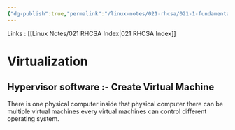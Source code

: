 ```yaml
---
{"dg-publish":true,"permalink":"/linux-notes/021-rhcsa/021-1-fundamentals-of-computer/021-1-8-virtualization/"}
---
```


Links : [[Linux Notes/021 RHCSA Index\|021 RHCSA Index]]

# Virtualization

<style> .container {font-family: sans-serif; text-align: center;} .button-wrapper button {z-index: 1;height: 40px; width: 100px; margin: 10px;padding: 5px;} .excalidraw .App-menu_top .buttonList { display: flex;} .excalidraw-wrapper { height: 800px; margin: 50px; position: relative;} :root[dir="ltr"] .excalidraw .layer-ui__wrapper .zen-mode-transition.App-menu_bottom--transition-left {transform: none;} </style><script src="https://cdn.jsdelivr.net/npm/react@17/umd/react.production.min.js"></script><script src="https://cdn.jsdelivr.net/npm/react-dom@17/umd/react-dom.production.min.js"></script><script type="text/javascript" src="https://cdn.jsdelivr.net/npm/@excalidraw/excalidraw@0/dist/excalidraw.production.min.js"></script><div id="Virtualizationexcalidraw.md1"></div><script>(function(){const InitialData={"type":"excalidraw","version":2,"source":"https://github.com/zsviczian/obsidian-excalidraw-plugin/releases/tag/1.9.19","elements":[{"id":"QmKlTUI9G6iCQ_LeWNNOa","type":"rectangle","x":-212.5416259765625,"y":-198.1614532470703,"width":456,"height":244.00001525878906,"angle":0,"strokeColor":"#1e1e1e","backgroundColor":"transparent","fillStyle":"hachure","strokeWidth":1,"strokeStyle":"solid","roughness":1,"opacity":100,"groupIds":[],"frameId":null,"roundness":{"type":3},"seed":1634334330,"version":97,"versionNonce":1083957370,"isDeleted":false,"boundElements":[{"id":"MG77zlRuOI1tdZ3j0Js_k","type":"arrow"}],"updated":1694857293769,"link":null,"locked":false},{"id":"BKqFr7j8JnU9x3ECRIqGx","type":"rectangle","x":-181.54165649414062,"y":-164.66144561767578,"width":108,"height":59,"angle":0,"strokeColor":"#1e1e1e","backgroundColor":"transparent","fillStyle":"hachure","strokeWidth":1,"strokeStyle":"solid","roughness":1,"opacity":100,"groupIds":[],"frameId":null,"roundness":{"type":3},"seed":120241786,"version":38,"versionNonce":2048327334,"isDeleted":false,"boundElements":[{"type":"text","id":"xT4wi9YH"}],"updated":1694857250038,"link":null,"locked":false},{"id":"xT4wi9YH","type":"text","x":-140.37165069580078,"y":-147.66144561767578,"width":25.659988403320312,"height":25,"angle":0,"strokeColor":"#1e1e1e","backgroundColor":"transparent","fillStyle":"hachure","strokeWidth":1,"strokeStyle":"solid","roughness":1,"opacity":100,"groupIds":[],"frameId":null,"roundness":null,"seed":201366074,"version":3,"versionNonce":1048334374,"isDeleted":false,"boundElements":null,"updated":1694857248718,"link":null,"locked":false,"text":"VM","rawText":"VM","fontSize":20,"fontFamily":1,"textAlign":"center","verticalAlign":"middle","baseline":17,"containerId":"BKqFr7j8JnU9x3ECRIqGx","originalText":"VM","lineHeight":1.25},{"type":"rectangle","version":65,"versionNonce":839718246,"isDeleted":false,"id":"IXt5uP7zUZYVER_pqYcbw","fillStyle":"hachure","strokeWidth":1,"strokeStyle":"solid","roughness":1,"opacity":100,"angle":0,"x":-44.54150390625,"y":-167.6614532470703,"strokeColor":"#1e1e1e","backgroundColor":"transparent","width":108,"height":59,"seed":936970810,"groupIds":[],"frameId":null,"roundness":{"type":3},"boundElements":[{"type":"text","id":"XnFSkzLK"}],"updated":1694857253420,"link":null,"locked":false},{"id":"XnFSkzLK","type":"text","x":-3.3714981079101562,"y":-150.6614532470703,"width":25.659988403320312,"height":25,"angle":0,"strokeColor":"#1e1e1e","backgroundColor":"transparent","fillStyle":"hachure","strokeWidth":1,"strokeStyle":"solid","roughness":1,"opacity":100,"groupIds":[],"frameId":null,"roundness":null,"seed":1276723066,"version":3,"versionNonce":509941478,"isDeleted":false,"boundElements":null,"updated":1694857251572,"link":null,"locked":false,"text":"VM","rawText":"VM","fontSize":20,"fontFamily":1,"textAlign":"center","verticalAlign":"middle","baseline":17,"containerId":"IXt5uP7zUZYVER_pqYcbw","originalText":"VM","lineHeight":1.25},{"type":"rectangle","version":101,"versionNonce":784614438,"isDeleted":false,"id":"MAXP2myjSI-8HqKAJ2pbE","fillStyle":"hachure","strokeWidth":1,"strokeStyle":"solid","roughness":1,"opacity":100,"angle":0,"x":91.4583740234375,"y":-168.328125,"strokeColor":"#1e1e1e","backgroundColor":"transparent","width":108,"height":59,"seed":382123130,"groupIds":[],"frameId":null,"roundness":{"type":3},"boundElements":[{"type":"text","id":"Mj71dcRL"}],"updated":1694857256768,"link":null,"locked":false},{"id":"Mj71dcRL","type":"text","x":132.62837982177734,"y":-151.328125,"width":25.659988403320312,"height":25,"angle":0,"strokeColor":"#1e1e1e","backgroundColor":"transparent","fillStyle":"hachure","strokeWidth":1,"strokeStyle":"solid","roughness":1,"opacity":100,"groupIds":[],"frameId":null,"roundness":null,"seed":1788628154,"version":3,"versionNonce":1609889190,"isDeleted":false,"boundElements":null,"updated":1694857255012,"link":null,"locked":false,"text":"VM","rawText":"VM","fontSize":20,"fontFamily":1,"textAlign":"center","verticalAlign":"middle","baseline":17,"containerId":"MAXP2myjSI-8HqKAJ2pbE","originalText":"VM","lineHeight":1.25},{"type":"rectangle","version":85,"versionNonce":931260838,"isDeleted":false,"id":"Mm92-YJOAG4OX8NlZ4-4Z","fillStyle":"hachure","strokeWidth":1,"strokeStyle":"solid","roughness":1,"opacity":100,"angle":0,"x":-36.5416259765625,"y":-45.661468505859375,"strokeColor":"#1e1e1e","backgroundColor":"transparent","width":108,"height":59,"seed":10393274,"groupIds":[],"frameId":null,"roundness":{"type":3},"boundElements":[{"type":"text","id":"09DoWwwc"}],"updated":1694857262568,"link":null,"locked":false},{"id":"09DoWwwc","type":"text","x":4.628379821777344,"y":-28.661468505859375,"width":25.659988403320312,"height":25,"angle":0,"strokeColor":"#1e1e1e","backgroundColor":"transparent","fillStyle":"hachure","strokeWidth":1,"strokeStyle":"solid","roughness":1,"opacity":100,"groupIds":[],"frameId":null,"roundness":null,"seed":2140512058,"version":3,"versionNonce":1544944422,"isDeleted":false,"boundElements":null,"updated":1694857260942,"link":null,"locked":false,"text":"VM","rawText":"VM","fontSize":20,"fontFamily":1,"textAlign":"center","verticalAlign":"middle","baseline":17,"containerId":"Mm92-YJOAG4OX8NlZ4-4Z","originalText":"VM","lineHeight":1.25},{"type":"rectangle","version":58,"versionNonce":1167064422,"isDeleted":false,"id":"f9sgegNJRyH-rFoAHfT90","fillStyle":"hachure","strokeWidth":1,"strokeStyle":"solid","roughness":1,"opacity":100,"angle":0,"x":93.4583740234375,"y":-46.994781494140625,"strokeColor":"#1e1e1e","backgroundColor":"transparent","width":108,"height":59,"seed":1555142906,"groupIds":[],"frameId":null,"roundness":{"type":3},"boundElements":[{"type":"text","id":"UB6GIS4m"}],"updated":1694857268987,"link":null,"locked":false},{"id":"UB6GIS4m","type":"text","x":134.62837982177734,"y":-29.994781494140625,"width":25.659988403320312,"height":25,"angle":0,"strokeColor":"#1e1e1e","backgroundColor":"transparent","fillStyle":"hachure","strokeWidth":1,"strokeStyle":"solid","roughness":1,"opacity":100,"groupIds":[],"frameId":null,"roundness":null,"seed":413849466,"version":3,"versionNonce":369229542,"isDeleted":false,"boundElements":null,"updated":1694857267588,"link":null,"locked":false,"text":"VM","rawText":"VM","fontSize":20,"fontFamily":1,"textAlign":"center","verticalAlign":"middle","baseline":17,"containerId":"f9sgegNJRyH-rFoAHfT90","originalText":"VM","lineHeight":1.25},{"type":"rectangle","version":55,"versionNonce":1374075494,"isDeleted":false,"id":"GQqDU0Y1t_P5DcuQTS4m1","fillStyle":"hachure","strokeWidth":1,"strokeStyle":"solid","roughness":1,"opacity":100,"angle":0,"x":-180.875,"y":-47.994781494140625,"strokeColor":"#1e1e1e","backgroundColor":"transparent","width":108,"height":59,"seed":670090042,"groupIds":[],"frameId":null,"roundness":{"type":3},"boundElements":[{"type":"text","id":"mBUJMU8r"},{"id":"FrUolBDJ1HIoIHHe2Q3KH","type":"arrow"}],"updated":1694857300785,"link":null,"locked":false},{"id":"mBUJMU8r","type":"text","x":-139.70499420166016,"y":-30.994781494140625,"width":25.659988403320312,"height":25,"angle":0,"strokeColor":"#1e1e1e","backgroundColor":"transparent","fillStyle":"hachure","strokeWidth":1,"strokeStyle":"solid","roughness":1,"opacity":100,"groupIds":[],"frameId":null,"roundness":null,"seed":583975418,"version":3,"versionNonce":1385622630,"isDeleted":false,"boundElements":null,"updated":1694857258070,"link":null,"locked":false,"text":"VM","rawText":"VM","fontSize":20,"fontFamily":1,"textAlign":"center","verticalAlign":"middle","baseline":17,"containerId":"GQqDU0Y1t_P5DcuQTS4m1","originalText":"VM","lineHeight":1.25},{"id":"MG77zlRuOI1tdZ3j0Js_k","type":"arrow","x":135.4583740234375,"y":71.171875,"width":2.6666259765625,"height":98.66668701171875,"angle":0,"strokeColor":"#1e1e1e","backgroundColor":"transparent","fillStyle":"hachure","strokeWidth":1,"strokeStyle":"solid","roughness":1,"opacity":100,"groupIds":[],"frameId":null,"roundness":{"type":2},"seed":1119314086,"version":71,"versionNonce":146008314,"isDeleted":false,"boundElements":null,"updated":1694857332603,"link":null,"locked":false,"points":[[0,0],[2.6666259765625,98.66668701171875]],"lastCommittedPoint":null,"startBinding":{"elementId":"QmKlTUI9G6iCQ_LeWNNOa","focus":-0.5015973241926905,"gap":25.33331298828125},"endBinding":{"elementId":"Krevupi3","focus":-0.05488105631143857,"gap":13.33331298828125},"startArrowhead":null,"endArrowhead":"arrow"},{"id":"FrUolBDJ1HIoIHHe2Q3KH","type":"arrow","x":-141.875,"y":25.83856201171875,"width":2,"height":119.33331298828125,"angle":0,"strokeColor":"#1e1e1e","backgroundColor":"transparent","fillStyle":"hachure","strokeWidth":1,"strokeStyle":"solid","roughness":1,"opacity":100,"groupIds":[],"frameId":null,"roundness":{"type":2},"seed":838713658,"version":62,"versionNonce":916408250,"isDeleted":false,"boundElements":null,"updated":1694857329737,"link":null,"locked":false,"points":[[0,0],[-2,119.33331298828125]],"lastCommittedPoint":null,"startBinding":{"elementId":"GQqDU0Y1t_P5DcuQTS4m1","focus":0.2616228348823514,"gap":14.833343505859375},"endBinding":{"elementId":"jeP0sZvD","focus":-0.1329278452656827,"gap":12},"startArrowhead":null,"endArrowhead":"arrow"},{"id":"Krevupi3","type":"text","x":56.125,"y":183.171875,"width":175.03982543945312,"height":25,"angle":0,"strokeColor":"#1e1e1e","backgroundColor":"transparent","fillStyle":"hachure","strokeWidth":1,"strokeStyle":"solid","roughness":1,"opacity":100,"groupIds":[],"frameId":null,"roundness":null,"seed":1830541542,"version":39,"versionNonce":989903290,"isDeleted":false,"boundElements":[{"id":"MG77zlRuOI1tdZ3j0Js_k","type":"arrow"}],"updated":1694857332603,"link":null,"locked":false,"text":"Physical Computer","rawText":"Physical Computer","fontSize":20,"fontFamily":1,"textAlign":"left","verticalAlign":"top","baseline":17,"containerId":null,"originalText":"Physical Computer","lineHeight":1.25},{"id":"jeP0sZvD","type":"text","x":-216.875,"y":157.171875,"width":167.49986267089844,"height":25,"angle":0,"strokeColor":"#1e1e1e","backgroundColor":"transparent","fillStyle":"hachure","strokeWidth":1,"strokeStyle":"solid","roughness":1,"opacity":100,"groupIds":[],"frameId":null,"roundness":null,"seed":953264614,"version":42,"versionNonce":965886074,"isDeleted":false,"boundElements":[{"id":"FrUolBDJ1HIoIHHe2Q3KH","type":"arrow"}],"updated":1694857329737,"link":null,"locked":false,"text":"Independent VM's","rawText":"Independent VM's","fontSize":20,"fontFamily":1,"textAlign":"left","verticalAlign":"top","baseline":17,"containerId":null,"originalText":"Independent VM's","lineHeight":1.25},{"id":"jzY62PhY","type":"text","x":117.125,"y":-16.828125,"width":10,"height":25,"angle":0,"strokeColor":"#1e1e1e","backgroundColor":"transparent","fillStyle":"hachure","strokeWidth":1,"strokeStyle":"solid","roughness":1,"opacity":100,"groupIds":[],"frameId":null,"roundness":null,"seed":796255354,"version":2,"versionNonce":1123435366,"isDeleted":true,"boundElements":null,"updated":1694857264994,"link":null,"locked":false,"text":"","rawText":"","fontSize":20,"fontFamily":1,"textAlign":"left","verticalAlign":"top","baseline":17,"containerId":null,"originalText":"","lineHeight":1.25}],"appState":{"theme":"dark","viewBackgroundColor":"#ffffff","currentItemStrokeColor":"#1e1e1e","currentItemBackgroundColor":"transparent","currentItemFillStyle":"hachure","currentItemStrokeWidth":1,"currentItemStrokeStyle":"solid","currentItemRoughness":1,"currentItemOpacity":100,"currentItemFontFamily":1,"currentItemFontSize":20,"currentItemTextAlign":"left","currentItemStartArrowhead":null,"currentItemEndArrowhead":"arrow","scrollX":247.125,"scrollY":297.171875,"zoom":{"value":1},"currentItemRoundness":"round","gridSize":null,"gridColor":{"Bold":"#C9C9C9FF","Regular":"#EDEDEDFF"},"currentStrokeOptions":null,"previousGridSize":null,"frameRendering":{"enabled":true,"clip":true,"name":true,"outline":true}},"files":{}};InitialData.scrollToContent=true;App=()=>{const e=React.useRef(null),t=React.useRef(null),[n,i]=React.useState({width:void 0,height:void 0});return React.useEffect(()=>{i({width:t.current.getBoundingClientRect().width,height:t.current.getBoundingClientRect().height});const e=()=>{i({width:t.current.getBoundingClientRect().width,height:t.current.getBoundingClientRect().height})};return window.addEventListener("resize",e),()=>window.removeEventListener("resize",e)},[t]),React.createElement(React.Fragment,null,React.createElement("div",{className:"excalidraw-wrapper",ref:t},React.createElement(ExcalidrawLib.Excalidraw,{ref:e,width:n.width,height:n.height,initialData:InitialData,viewModeEnabled:!0,zenModeEnabled:!0,gridModeEnabled:!1})))},excalidrawWrapper=document.getElementById("Virtualizationexcalidraw.md1");ReactDOM.render(React.createElement(App),excalidrawWrapper);})();</script>

## Hypervisor software :- Create Virtual Machine

  There is one physical computer inside that physical computer there can be multiple virtual machines every virtual machines can control different operating system.


<div id="Virtualization_2excalidraw.md2"></div><script>(function(){const InitialData={"type":"excalidraw","version":2,"source":"https://github.com/zsviczian/obsidian-excalidraw-plugin/releases/tag/1.9.19","elements":[{"id":"f7RZIvSGGXM_IvIhiiJxn","type":"rectangle","x":-205.875,"y":-180.66144561767578,"width":104,"height":87,"angle":0,"strokeColor":"#1e1e1e","backgroundColor":"transparent","fillStyle":"hachure","strokeWidth":1,"strokeStyle":"solid","roughness":1,"opacity":100,"groupIds":[],"frameId":null,"roundness":{"type":3},"seed":661566438,"version":57,"versionNonce":554021754,"isDeleted":false,"boundElements":[{"type":"text","id":"t6H2eL58"}],"updated":1694858018395,"link":null,"locked":false},{"id":"t6H2eL58","type":"text","x":-183.9949722290039,"y":-162.16144561767578,"width":60.23994445800781,"height":50,"angle":0,"strokeColor":"#1e1e1e","backgroundColor":"transparent","fillStyle":"hachure","strokeWidth":1,"strokeStyle":"solid","roughness":1,"opacity":100,"groupIds":[],"frameId":null,"roundness":null,"seed":202014330,"version":13,"versionNonce":570218790,"isDeleted":false,"boundElements":null,"updated":1694858018395,"link":null,"locked":false,"text":"Guest\nOS","rawText":"Guest\nOS","fontSize":20,"fontFamily":1,"textAlign":"center","verticalAlign":"middle","baseline":42,"containerId":"f7RZIvSGGXM_IvIhiiJxn","originalText":"Guest\nOS","lineHeight":1.25},{"type":"rectangle","version":105,"versionNonce":733295674,"isDeleted":false,"id":"_1iXS1YQIWWeH7YspnpCm","fillStyle":"hachure","strokeWidth":1,"strokeStyle":"solid","roughness":1,"opacity":100,"angle":0,"x":55.45831298828125,"y":-176.9947967529297,"strokeColor":"#1e1e1e","backgroundColor":"transparent","width":104,"height":87,"seed":2102741478,"groupIds":[],"frameId":null,"roundness":{"type":3},"boundElements":[{"type":"text","id":"IGBtjqrv"}],"updated":1694858018396,"link":null,"locked":false},{"id":"IGBtjqrv","type":"text","x":77.33834075927734,"y":-158.4947967529297,"width":60.23994445800781,"height":50,"angle":0,"strokeColor":"#1e1e1e","backgroundColor":"transparent","fillStyle":"hachure","strokeWidth":1,"strokeStyle":"solid","roughness":1,"opacity":100,"groupIds":[],"frameId":null,"roundness":null,"seed":2005050234,"version":13,"versionNonce":2089993318,"isDeleted":false,"boundElements":null,"updated":1694858018396,"link":null,"locked":false,"text":"Guest\nOS","rawText":"Guest\nOS","fontSize":20,"fontFamily":1,"textAlign":"center","verticalAlign":"middle","baseline":42,"containerId":"_1iXS1YQIWWeH7YspnpCm","originalText":"Guest\nOS","lineHeight":1.25},{"type":"rectangle","version":84,"versionNonce":1580637434,"isDeleted":false,"id":"B18IS3xa03yQGmbKpcuoQ","fillStyle":"hachure","strokeWidth":1,"strokeStyle":"solid","roughness":1,"opacity":100,"angle":0,"x":-75.2083740234375,"y":-178.9947967529297,"strokeColor":"#1e1e1e","backgroundColor":"transparent","width":104,"height":87,"seed":944892346,"groupIds":[],"frameId":null,"roundness":{"type":3},"boundElements":[{"type":"text","id":"hA0yaQvN"}],"updated":1694858018396,"link":null,"locked":false},{"id":"hA0yaQvN","type":"text","x":-53.328346252441406,"y":-160.4947967529297,"width":60.23994445800781,"height":50,"angle":0,"strokeColor":"#1e1e1e","backgroundColor":"transparent","fillStyle":"hachure","strokeWidth":1,"strokeStyle":"solid","roughness":1,"opacity":100,"groupIds":[],"frameId":null,"roundness":null,"seed":1565901050,"version":13,"versionNonce":1003046822,"isDeleted":false,"boundElements":null,"updated":1694858018396,"link":null,"locked":false,"text":"Guest\nOS","rawText":"Guest\nOS","fontSize":20,"fontFamily":1,"textAlign":"center","verticalAlign":"middle","baseline":42,"containerId":"B18IS3xa03yQGmbKpcuoQ","originalText":"Guest\nOS","lineHeight":1.25},{"type":"rectangle","version":167,"versionNonce":906816954,"isDeleted":false,"id":"joN8OuGgFsKJwWJIhJa7n","fillStyle":"hachure","strokeWidth":1,"strokeStyle":"solid","roughness":1,"opacity":100,"angle":0,"x":174.791748046875,"y":-178.6614532470703,"strokeColor":"#1e1e1e","backgroundColor":"transparent","width":104,"height":87,"seed":1763822586,"groupIds":[],"frameId":null,"roundness":{"type":3},"boundElements":[{"type":"text","id":"0vWSUTFA"}],"updated":1694858018396,"link":null,"locked":false},{"id":"0vWSUTFA","type":"text","x":196.6717758178711,"y":-160.1614532470703,"width":60.23994445800781,"height":50,"angle":0,"strokeColor":"#1e1e1e","backgroundColor":"transparent","fillStyle":"hachure","strokeWidth":1,"strokeStyle":"solid","roughness":1,"opacity":100,"groupIds":[],"frameId":null,"roundness":null,"seed":1899570682,"version":13,"versionNonce":801989350,"isDeleted":false,"boundElements":null,"updated":1694858018396,"link":null,"locked":false,"text":"Guest\nOS","rawText":"Guest\nOS","fontSize":20,"fontFamily":1,"textAlign":"center","verticalAlign":"middle","baseline":42,"containerId":"joN8OuGgFsKJwWJIhJa7n","originalText":"Guest\nOS","lineHeight":1.25},{"id":"JNhf9-nnXfY7m6fk7pM-v","type":"rectangle","x":-170.1174982244318,"y":-38.70689253373587,"width":426.666748046875,"height":118,"angle":0,"strokeColor":"#1e1e1e","backgroundColor":"transparent","fillStyle":"hachure","strokeWidth":1,"strokeStyle":"solid","roughness":1,"opacity":100,"groupIds":[],"frameId":null,"roundness":{"type":3},"seed":929936614,"version":97,"versionNonce":140191354,"isDeleted":false,"boundElements":null,"updated":1694858018396,"link":null,"locked":false},{"type":"rectangle","version":186,"versionNonce":455874086,"isDeleted":false,"id":"71UQRTtL0qNM0B1EiBQy9","fillStyle":"hachure","strokeWidth":1,"strokeStyle":"solid","roughness":1,"opacity":100,"angle":0,"x":-163.0265558416193,"y":108.95976396040487,"strokeColor":"#1e1e1e","backgroundColor":"transparent","width":426.666748046875,"height":118,"seed":1942335270,"groupIds":[],"frameId":null,"roundness":{"type":3},"boundElements":[],"updated":1694858018396,"link":null,"locked":false},{"type":"rectangle","version":161,"versionNonce":233064250,"isDeleted":false,"id":"xmWqXEwSSvgYVJG2n2X3z","fillStyle":"hachure","strokeWidth":1,"strokeStyle":"solid","roughness":1,"opacity":100,"angle":0,"x":-162.82932350852275,"y":262.86874389648426,"strokeColor":"#1e1e1e","backgroundColor":"transparent","width":427,"height":118,"seed":1241381094,"groupIds":[],"frameId":null,"roundness":{"type":3},"boundElements":[{"type":"text","id":"PWLVVdDL"}],"updated":1694858018396,"link":null,"locked":false},{"id":"PWLVVdDL","type":"text","x":5.97071006081319,"y":309.36874389648426,"width":89.39993286132812,"height":25,"angle":0,"strokeColor":"#1e1e1e","backgroundColor":"transparent","fillStyle":"hachure","strokeWidth":1,"strokeStyle":"solid","roughness":1,"opacity":100,"groupIds":[],"frameId":null,"roundness":null,"seed":58004666,"version":12,"versionNonce":1725063526,"isDeleted":false,"boundElements":null,"updated":1694858018397,"link":null,"locked":false,"text":"Hardware","rawText":"Hardware","fontSize":20,"fontFamily":1,"textAlign":"center","verticalAlign":"middle","baseline":17,"containerId":"xmWqXEwSSvgYVJG2n2X3z","originalText":"Hardware","lineHeight":1.25},{"id":"wD43S2Iw","type":"text","x":-174.31818181818193,"y":-217.8693181818183,"width":25.659988403320312,"height":25,"angle":0,"strokeColor":"#1e1e1e","backgroundColor":"transparent","fillStyle":"hachure","strokeWidth":1,"strokeStyle":"solid","roughness":1,"opacity":100,"groupIds":[],"frameId":null,"roundness":null,"seed":1682718586,"version":6,"versionNonce":1863012346,"isDeleted":false,"boundElements":null,"updated":1694858018397,"link":null,"locked":false,"text":"VM","rawText":"VM","fontSize":20,"fontFamily":1,"textAlign":"left","verticalAlign":"top","baseline":17,"containerId":null,"originalText":"VM","lineHeight":1.25},{"id":"8Hd9UdeR","type":"text","x":-37.954545454545496,"y":-210.596590909091,"width":25.659988403320312,"height":25,"angle":0,"strokeColor":"#1e1e1e","backgroundColor":"transparent","fillStyle":"hachure","strokeWidth":1,"strokeStyle":"solid","roughness":1,"opacity":100,"groupIds":[],"frameId":null,"roundness":null,"seed":932401978,"version":6,"versionNonce":1443710118,"isDeleted":false,"boundElements":null,"updated":1694858018397,"link":null,"locked":false,"text":"VM","rawText":"VM","fontSize":20,"fontFamily":1,"textAlign":"left","verticalAlign":"top","baseline":17,"containerId":null,"originalText":"VM","lineHeight":1.25},{"id":"Jjvo1PT5","type":"text","x":80.2272727272728,"y":-205.14204545454555,"width":25.659988403320312,"height":25,"angle":0,"strokeColor":"#1e1e1e","backgroundColor":"transparent","fillStyle":"hachure","strokeWidth":1,"strokeStyle":"solid","roughness":1,"opacity":100,"groupIds":[],"frameId":null,"roundness":null,"seed":288755450,"version":6,"versionNonce":1339244730,"isDeleted":false,"boundElements":null,"updated":1694858018397,"link":null,"locked":false,"text":"VM","rawText":"VM","fontSize":20,"fontFamily":1,"textAlign":"left","verticalAlign":"top","baseline":17,"containerId":null,"originalText":"VM","lineHeight":1.25},{"id":"UYfMCKy2","type":"text","x":212.95454545454555,"y":-216.0511363636365,"width":25.659988403320312,"height":25,"angle":0,"strokeColor":"#1e1e1e","backgroundColor":"transparent","fillStyle":"hachure","strokeWidth":1,"strokeStyle":"solid","roughness":1,"opacity":100,"groupIds":[],"frameId":null,"roundness":null,"seed":988508858,"version":6,"versionNonce":982106086,"isDeleted":false,"boundElements":null,"updated":1694858018397,"link":null,"locked":false,"text":"VM","rawText":"VM","fontSize":20,"fontFamily":1,"textAlign":"left","verticalAlign":"top","baseline":17,"containerId":null,"originalText":"VM","lineHeight":1.25},{"id":"Rg9kwgfI","type":"text","x":0.2272727272726911,"y":16.676136363636374,"width":95.05989074707031,"height":25,"angle":0,"strokeColor":"#1e1e1e","backgroundColor":"transparent","fillStyle":"hachure","strokeWidth":1,"strokeStyle":"solid","roughness":1,"opacity":100,"groupIds":[],"frameId":null,"roundness":null,"seed":455166074,"version":14,"versionNonce":1541347706,"isDeleted":false,"boundElements":null,"updated":1694858018397,"link":null,"locked":false,"text":"HyperVisor","rawText":"HyperVisor","fontSize":20,"fontFamily":1,"textAlign":"left","verticalAlign":"top","baseline":17,"containerId":null,"originalText":"HyperVisor","lineHeight":1.25},{"id":"cTYQsWkP","type":"text","x":0.2272727272726911,"y":156.6761363636365,"width":80.93992614746094,"height":25,"angle":0,"strokeColor":"#1e1e1e","backgroundColor":"transparent","fillStyle":"hachure","strokeWidth":1,"strokeStyle":"solid","roughness":1,"opacity":100,"groupIds":[],"frameId":null,"roundness":null,"seed":903307834,"version":15,"versionNonce":676647718,"isDeleted":false,"boundElements":null,"updated":1694858018397,"link":null,"locked":false,"text":"Host OS","rawText":"Host OS","fontSize":20,"fontFamily":1,"textAlign":"left","verticalAlign":"top","baseline":17,"containerId":null,"originalText":"Host OS","lineHeight":1.25},{"id":"hyNkiIPx","type":"text","x":294.77272727272754,"y":154.85795454545473,"width":200.4198455810547,"height":25,"angle":0,"strokeColor":"#1e1e1e","backgroundColor":"transparent","fillStyle":"hachure","strokeWidth":1,"strokeStyle":"solid","roughness":1,"opacity":100,"groupIds":[],"frameId":null,"roundness":null,"seed":225134202,"version":106,"versionNonce":1383193146,"isDeleted":false,"boundElements":null,"updated":1694858018397,"link":null,"locked":false,"text":"Windows/Linux/macos","rawText":"Windows/Linux/macos","fontSize":20,"fontFamily":1,"textAlign":"left","verticalAlign":"top","baseline":17,"containerId":null,"originalText":"Windows/Linux/macos","lineHeight":1.25},{"id":"HRNI3mf7","type":"text","x":314.1667036576706,"y":313.6458518288356,"width":156.7998504638672,"height":25,"angle":0,"strokeColor":"#1e1e1e","backgroundColor":"transparent","fillStyle":"hachure","strokeWidth":1,"strokeStyle":"solid","roughness":1,"opacity":100,"groupIds":[],"frameId":null,"roundness":null,"seed":1455714042,"version":79,"versionNonce":702250598,"isDeleted":false,"boundElements":null,"updated":1694858018397,"link":null,"locked":false,"text":"Laptop/Desktop","rawText":"Laptop/Desktop","fontSize":20,"fontFamily":1,"textAlign":"left","verticalAlign":"top","baseline":17,"containerId":null,"originalText":"Laptop/Desktop","lineHeight":1.25},{"id":"jcimOGso","type":"text","x":-323.0454545454548,"y":525.7670454545458,"width":79.37991333007812,"height":25,"angle":0,"strokeColor":"#1e1e1e","backgroundColor":"transparent","fillStyle":"hachure","strokeWidth":1,"strokeStyle":"solid","roughness":1,"opacity":100,"groupIds":[],"frameId":null,"roundness":null,"seed":1922196710,"version":14,"versionNonce":309232378,"isDeleted":false,"boundElements":null,"updated":1694858018398,"link":null,"locked":false,"text":"Desktop","rawText":"Desktop","fontSize":20,"fontFamily":1,"textAlign":"left","verticalAlign":"top","baseline":17,"containerId":null,"originalText":"Desktop","lineHeight":1.25},{"id":"osdlFkH9","type":"text","x":-364.5605857155542,"y":595.7064292214138,"width":196.65985107421875,"height":50,"angle":0,"strokeColor":"#1e1e1e","backgroundColor":"transparent","fillStyle":"hachure","strokeWidth":1,"strokeStyle":"solid","roughness":1,"opacity":100,"groupIds":[],"frameId":null,"roundness":null,"seed":297311590,"version":86,"versionNonce":830582330,"isDeleted":false,"boundElements":null,"updated":1694858091726,"link":null,"locked":false,"text":"VMware Workstation\nVMware fusion","rawText":"VMware Workstation\nVMware fusion","fontSize":20,"fontFamily":1,"textAlign":"left","verticalAlign":"top","baseline":42,"containerId":null,"originalText":"VMware Workstation\nVMware fusion","lineHeight":1.25},{"id":"a5uUQH4V","type":"text","x":-354.19694935191785,"y":675.8882474032321,"width":90.13993835449219,"height":25,"angle":0,"strokeColor":"#1e1e1e","backgroundColor":"transparent","fillStyle":"hachure","strokeWidth":1,"strokeStyle":"solid","roughness":1,"opacity":100,"groupIds":[],"frameId":null,"roundness":null,"seed":1811969830,"version":52,"versionNonce":25889786,"isDeleted":false,"boundElements":[{"id":"O6kZQH4m-3zLhWT0CeYEo","type":"arrow"}],"updated":1694858083041,"link":null,"locked":false,"text":"Hyper V  ","rawText":"Hyper V  ","fontSize":20,"fontFamily":1,"textAlign":"left","verticalAlign":"top","baseline":17,"containerId":null,"originalText":"Hyper V  ","lineHeight":1.25},{"id":"GR8z4jRU","type":"text","x":-359.4696766246451,"y":734.7973688299012,"width":184.13986206054688,"height":50,"angle":0,"strokeColor":"#1e1e1e","backgroundColor":"transparent","fillStyle":"hachure","strokeWidth":1,"strokeStyle":"solid","roughness":1,"opacity":100,"groupIds":[],"frameId":null,"roundness":null,"seed":1163451558,"version":112,"versionNonce":880556730,"isDeleted":false,"boundElements":null,"updated":1694858096372,"link":null,"locked":false,"text":"Oracle Virtual Box\nQuemu","rawText":"Oracle Virtual Box\nQuemu","fontSize":20,"fontFamily":1,"textAlign":"left","verticalAlign":"top","baseline":42,"containerId":null,"originalText":"Oracle Virtual Box\nQuemu","lineHeight":1.25},{"id":"rmsymwQD","type":"text","x":232.07894373421726,"y":515.2620627663357,"width":61.69993591308594,"height":25,"angle":0,"strokeColor":"#1e1e1e","backgroundColor":"transparent","fillStyle":"hachure","strokeWidth":1,"strokeStyle":"solid","roughness":1,"opacity":100,"groupIds":[],"frameId":null,"roundness":null,"seed":883155302,"version":57,"versionNonce":1107663910,"isDeleted":false,"boundElements":null,"updated":1694858136827,"link":null,"locked":false,"text":"Server","rawText":"Server","fontSize":20,"fontFamily":1,"textAlign":"left","verticalAlign":"top","baseline":17,"containerId":null,"originalText":"Server","lineHeight":1.25},{"id":"iIOzs3WL","type":"text","x":196.45613853377534,"y":582.8713773476962,"width":165.89990234375,"height":50,"angle":0,"strokeColor":"#1e1e1e","backgroundColor":"transparent","fillStyle":"hachure","strokeWidth":1,"strokeStyle":"solid","roughness":1,"opacity":100,"groupIds":[],"frameId":null,"roundness":null,"seed":2059615910,"version":59,"versionNonce":1724032570,"isDeleted":false,"boundElements":null,"updated":1694858140643,"link":null,"locked":false,"text":"VMware ESXI OS\nHyper V","rawText":"VMware ESXI OS\nHyper V","fontSize":20,"fontFamily":1,"textAlign":"left","verticalAlign":"top","baseline":42,"containerId":null,"originalText":"VMware ESXI OS\nHyper V","lineHeight":1.25},{"id":"rFO65f8d","type":"text","x":202.5842840021309,"y":661.7266321663909,"width":37.91998291015625,"height":25,"angle":0,"strokeColor":"#1e1e1e","backgroundColor":"transparent","fillStyle":"hachure","strokeWidth":1,"strokeStyle":"solid","roughness":1,"opacity":100,"groupIds":[],"frameId":null,"roundness":null,"seed":1395295078,"version":83,"versionNonce":1286052666,"isDeleted":false,"boundElements":[{"id":"dUqL3kNkeM-NFW9Iz4CZU","type":"arrow"}],"updated":1694858202937,"link":null,"locked":false,"text":"KVM","rawText":"KVM","fontSize":20,"fontFamily":1,"textAlign":"left","verticalAlign":"top","baseline":17,"containerId":null,"originalText":"KVM","lineHeight":1.25},{"id":"_njDoftAOMlEuVDlsnAgD","type":"line","x":-327.5908757990059,"y":559.1003737016163,"width":87.27272727272731,"height":2.4242054332387397,"angle":0,"strokeColor":"#1e1e1e","backgroundColor":"transparent","fillStyle":"hachure","strokeWidth":1,"strokeStyle":"solid","roughness":1,"opacity":100,"groupIds":[],"frameId":null,"roundness":{"type":2},"seed":510300922,"version":41,"versionNonce":1424890726,"isDeleted":false,"boundElements":null,"updated":1694858018398,"link":null,"locked":false,"points":[[0,0],[87.27272727272731,-2.4242054332387397]],"lastCommittedPoint":null,"startBinding":null,"endBinding":null,"startArrowhead":null,"endArrowhead":null},{"id":"bQtxk1itoxFLk95wvz2NE","type":"line","x":235.64840297506333,"y":554.4538463245743,"width":56.96977095170462,"height":2.424205433238626,"angle":0,"strokeColor":"#1e1e1e","backgroundColor":"transparent","fillStyle":"hachure","strokeWidth":1,"strokeStyle":"solid","roughness":1,"opacity":100,"groupIds":[],"frameId":null,"roundness":{"type":2},"seed":2045351910,"version":57,"versionNonce":1266316474,"isDeleted":false,"boundElements":null,"updated":1694858131300,"link":null,"locked":false,"points":[[0,0],[56.96977095170462,-2.424205433238626]],"lastCommittedPoint":null,"startBinding":null,"endBinding":null,"startArrowhead":null,"endArrowhead":null},{"id":"9HNrPI8E","type":"text","x":-123.20831298828125,"y":613.2930616898974,"width":42.31996154785156,"height":25,"angle":0,"strokeColor":"#1e1e1e","backgroundColor":"transparent","fillStyle":"hachure","strokeWidth":1,"strokeStyle":"solid","roughness":1,"opacity":100,"groupIds":[],"frameId":null,"roundness":null,"seed":2144491578,"version":37,"versionNonce":621251194,"isDeleted":false,"boundElements":null,"updated":1694858028998,"link":null,"locked":false,"text":"Paid","rawText":"Paid","fontSize":20,"fontFamily":1,"textAlign":"left","verticalAlign":"top","baseline":17,"containerId":null,"originalText":"Paid","lineHeight":1.25},{"id":"8S5_rnZsIMgaoY8NXVGnJ","type":"freedraw","x":-155.87493896484375,"y":591.9597334428271,"width":18.666748046875,"height":62,"angle":0,"strokeColor":"#1e1e1e","backgroundColor":"transparent","fillStyle":"hachure","strokeWidth":0.5,"strokeStyle":"solid","roughness":1,"opacity":100,"groupIds":[],"frameId":null,"roundness":null,"seed":1363055802,"version":58,"versionNonce":209648102,"isDeleted":false,"boundElements":null,"updated":1694858018399,"link":null,"locked":false,"points":[[0,0],[1.3333740234375,0.66668701171875],[1.3333740234375,2.66668701171875],[1.3333740234375,6],[2,8],[2,10.66668701171875],[2,12.66668701171875],[2,15.333343505859375],[2,17.333343505859375],[2,19.333343505859375],[1.3333740234375,21.333343505859375],[0.6666259765625,23.333343505859375],[0,24.66668701171875],[0,25.333343505859375],[-0.6666259765625,26.66668701171875],[-0.6666259765625,28],[-0.6666259765625,28.66668701171875],[-0.6666259765625,29.333343505859375],[-0.6666259765625,30.66668701171875],[0,32],[1.3333740234375,32],[4,32],[6.6666259765625,32],[7.3333740234375,32],[8,32],[9.3333740234375,32],[10,32],[10.6666259765625,31.333343505859375],[10.6666259765625,30.66668701171875],[10.6666259765625,31.333343505859375],[10.6666259765625,32],[10.6666259765625,33.333343505859375],[10.6666259765625,34.66668701171875],[11.3333740234375,36.66668701171875],[11.3333740234375,38],[11.3333740234375,40],[13.3333740234375,41.333343505859375],[13.3333740234375,43.333343505859375],[13.3333740234375,44.66668701171875],[13.3333740234375,46],[13.3333740234375,49.333343505859375],[13.3333740234375,50.66668701171875],[12,52.66668701171875],[10.6666259765625,54],[10,55.333343505859375],[8.6666259765625,56.66668701171875],[6.6666259765625,58.66668701171875],[4,59.333343505859375],[1.3333740234375,60.66668701171875],[0,60.66668701171875],[-2.6666259765625,61.333343505859375],[-3.3333740234375,62],[-4.6666259765625,62],[-5.3333740234375,62],[-5.3333740234375,62]],"pressures":[],"simulatePressure":true,"lastCommittedPoint":[-5.3333740234375,62]},{"type":"freedraw","version":146,"versionNonce":1023975078,"isDeleted":false,"id":"Beq047MBOBVWzxSKja7YS","fillStyle":"hachure","strokeWidth":0.5,"strokeStyle":"solid","roughness":1,"opacity":100,"angle":0,"x":-162.54168701171875,"y":738.2930769486865,"strokeColor":"#1e1e1e","backgroundColor":"transparent","width":11.33349609375,"height":46,"seed":930233254,"groupIds":[],"frameId":null,"roundness":null,"boundElements":[],"updated":1694858099204,"link":null,"locked":false,"points":[[-2.095221694528992,0],[-1.2856650835869758,0.4946387506300403],[-1.2856650835869758,1.9785097183719758],[-1.2856650835869758,4.451612903225806],[-0.8809238355457463,5.935483870967742],[-0.8809238355457463,7.913993589339718],[-0.8809238355457463,9.397864557081654],[-0.8809238355457463,11.376351633379537],[-0.8809238355457463,12.860222601121471],[-0.8809238355457463,14.344093568863407],[-1.2856650835869758,15.827964536605343],[-1.6904804464877625,17.31183550434728],[-2.095221694528992,18.301090363533266],[-2.095221694528992,18.795706472089215],[-2.499962942570222,19.784961331275202],[-2.499962942570222,20.774193548387096],[-2.499962942570222,21.268832299017138],[-2.499962942570222,21.763448407573083],[-2.499962942570222,22.752703266759074],[-2.095221694528992,23.741935483870968],[-1.2856650835869758,23.741935483870968],[0.33337402343749956,23.741935483870968],[1.9524131304619754,23.741935483870968],[2.3572284933627614,23.741935483870968],[2.761969741403991,23.741935483870968],[3.571526352346007,23.741935483870968],[3.976267600387237,23.741935483870968],[4.381008848428467,23.24731937531502],[4.381008848428467,22.752703266759074],[4.381008848428467,23.24731937531502],[4.381008848428467,23.741935483870968],[4.381008848428467,24.731190343056955],[4.381008848428467,25.720445202242942],[4.7858242113292535,27.204316169984878],[4.7858242113292535,28.193548387096776],[4.7858242113292535,29.67741935483871],[6.000122070312499,30.6666742140247],[6.000122070312499,32.15054518176663],[6.000122070312499,33.13980004095262],[6.000122070312499,34.12903225806452],[6.000122070312499,36.60215808499244],[6.000122070312499,37.59141294417843],[5.190565459370483,39.075283911920366],[4.381008848428467,40.064516129032256],[3.976267600387237,41.05377098821825],[3.166710989445221,42.04302584740424],[1.9524131304619754,43.526896815146166],[0.33337402343749956,44.02151292370212],[-1.2856650835869758,45.0107677828881],[-2.095221694528992,45.0107677828881],[-3.7142608015534675,45.505383891444055],[-4.119076164454254,46],[-4.928558660536714,46],[-5.3333740234375,46],[-5.3333740234375,46\|-2.095221694528992,0],[-1.2856650835869758,0.4946387506300403],[-1.2856650835869758,1.9785097183719758],[-1.2856650835869758,4.451612903225806],[-0.8809238355457463,5.935483870967742],[-0.8809238355457463,7.913993589339718],[-0.8809238355457463,9.397864557081654],[-0.8809238355457463,11.376351633379537],[-0.8809238355457463,12.860222601121471],[-0.8809238355457463,14.344093568863407],[-1.2856650835869758,15.827964536605343],[-1.6904804464877625,17.31183550434728],[-2.095221694528992,18.301090363533266],[-2.095221694528992,18.795706472089215],[-2.499962942570222,19.784961331275202],[-2.499962942570222,20.774193548387096],[-2.499962942570222,21.268832299017138],[-2.499962942570222,21.763448407573083],[-2.499962942570222,22.752703266759074],[-2.095221694528992,23.741935483870968],[-1.2856650835869758,23.741935483870968],[0.33337402343749956,23.741935483870968],[1.9524131304619754,23.741935483870968],[2.3572284933627614,23.741935483870968],[2.761969741403991,23.741935483870968],[3.571526352346007,23.741935483870968],[3.976267600387237,23.741935483870968],[4.381008848428467,23.24731937531502],[4.381008848428467,22.752703266759074],[4.381008848428467,23.24731937531502],[4.381008848428467,23.741935483870968],[4.381008848428467,24.731190343056955],[4.381008848428467,25.720445202242942],[4.7858242113292535,27.204316169984878],[4.7858242113292535,28.193548387096776],[4.7858242113292535,29.67741935483871],[6.000122070312499,30.6666742140247],[6.000122070312499,32.15054518176663],[6.000122070312499,33.13980004095262],[6.000122070312499,34.12903225806452],[6.000122070312499,36.60215808499244],[6.000122070312499,37.59141294417843],[5.190565459370483,39.075283911920366],[4.381008848428467,40.064516129032256],[3.976267600387237,41.05377098821825],[3.166710989445221,42.04302584740424],[1.9524131304619754,43.526896815146166],[0.33337402343749956,44.02151292370212],[-1.2856650835869758,45.0107677828881],[-2.095221694528992,45.0107677828881],[-3.7142608015534675,45.505383891444055],[-4.119076164454254,46],[-4.928558660536714,46],[-5.3333740234375,46],[-5.3333740234375,46]],"lastCommittedPoint":null,"simulatePressure":true,"pressures":[]},{"type":"freedraw","version":152,"versionNonce":1437392230,"isDeleted":false,"id":"pYs8aY8NM4Seq9AlgA302","fillStyle":"hachure","strokeWidth":0.5,"strokeStyle":"solid","roughness":1,"opacity":100,"angle":0,"x":375.6403851749924,"y":582.656704064572,"strokeColor":"#1e1e1e","backgroundColor":"transparent","width":15.703965928819455,"height":44.55894516453601,"seed":3134822,"groupIds":[],"frameId":null,"roundness":null,"boundElements":[],"updated":1694858173341,"link":null,"locked":false,"points":[[-0.8465119444405821,0],[0.2752292491435277,0.4791430644690993],[0.2752292491435277,1.9165283923573575],[0.2752292491435277,4.312155983664775],[0.8360484982658222,5.749541311553034],[0.8360484982658222,7.6660697039103916],[0.8360484982658222,9.10345503179865],[0.8360484982658222,11.019961491396487],[0.8360484982658222,12.457346819284746],[0.8360484982658222,13.894732147173004],[0.2752292491435277,15.332117475061263],[-0.2856926953182875,16.76950280294952],[-0.8465119444405821,17.7277669991282],[-0.8465119444405821,18.20688813083778],[-1.4073311935628767,19.165152327016457],[-1.4073311935628767,20.12339459043562],[-1.4073311935628767,20.60253765490472],[-1.4073311935628767,21.081658786614298],[-1.4073311935628767,22.039922982792973],[-0.8465119444405821,22.998165246212135],[0.2752292491435277,22.998165246212135],[2.5186089409722263,22.998165246212135],[4.761988632800925,22.998165246212135],[5.32291057726274,22.998165246212135],[5.883729826385035,22.998165246212135],[7.005471019969145,22.998165246212135],[7.566290269091438,22.998165246212135],[8.127109518213732,22.519044114502556],[8.127109518213732,22.039922982792973],[8.127109518213732,22.519044114502556],[8.127109518213732,22.998165246212135],[8.127109518213732,23.956429442390814],[8.127109518213732,24.914693638569492],[8.688031462675546,26.35207896645775],[8.688031462675546,27.310321229876912],[8.688031462675546,28.747706557765166],[10.370591905381954,29.70597075394385],[10.370591905381954,31.143356081832103],[10.370591905381954,32.101620278010785],[10.370591905381954,33.05986254142994],[10.370591905381954,35.45551206549688],[10.370591905381954,36.41377626167556],[9.248850711797843,37.85116158956382],[8.127109518213732,38.80940385298298],[7.566290269091438,39.76766804916166],[6.44454907550733,40.72593224534033],[4.761988632800925,42.163317573228596],[2.5186089409722263,42.64243870493817],[0.2752292491435277,43.600702901116854],[-0.8465119444405821,43.600702901116854],[-3.089891636269281,44.07982403282643],[-3.650813580731096,44.55894516453601],[-4.772452078975685,44.55894516453601],[-5.3333740234375,44.55894516453601],[-5.3333740234375,44.55894516453601\|-0.8465119444405821,0],[0.2752292491435277,0.4791430644690993],[0.2752292491435277,1.9165283923573575],[0.2752292491435277,4.312155983664775],[0.8360484982658222,5.749541311553034],[0.8360484982658222,7.6660697039103916],[0.8360484982658222,9.10345503179865],[0.8360484982658222,11.019961491396487],[0.8360484982658222,12.457346819284746],[0.8360484982658222,13.894732147173004],[0.2752292491435277,15.332117475061263],[-0.2856926953182875,16.76950280294952],[-0.8465119444405821,17.7277669991282],[-0.8465119444405821,18.20688813083778],[-1.4073311935628767,19.165152327016457],[-1.4073311935628767,20.12339459043562],[-1.4073311935628767,20.60253765490472],[-1.4073311935628767,21.081658786614298],[-1.4073311935628767,22.039922982792973],[-0.8465119444405821,22.998165246212135],[0.2752292491435277,22.998165246212135],[2.5186089409722263,22.998165246212135],[4.761988632800925,22.998165246212135],[5.32291057726274,22.998165246212135],[5.883729826385035,22.998165246212135],[7.005471019969145,22.998165246212135],[7.566290269091438,22.998165246212135],[8.127109518213732,22.519044114502556],[8.127109518213732,22.039922982792973],[8.127109518213732,22.519044114502556],[8.127109518213732,22.998165246212135],[8.127109518213732,23.956429442390814],[8.127109518213732,24.914693638569492],[8.688031462675546,26.35207896645775],[8.688031462675546,27.310321229876912],[8.688031462675546,28.747706557765166],[10.370591905381954,29.70597075394385],[10.370591905381954,31.143356081832103],[10.370591905381954,32.101620278010785],[10.370591905381954,33.05986254142994],[10.370591905381954,35.45551206549688],[10.370591905381954,36.41377626167556],[9.248850711797843,37.85116158956382],[8.127109518213732,38.80940385298298],[7.566290269091438,39.76766804916166],[6.44454907550733,40.72593224534033],[4.761988632800925,42.163317573228596],[2.5186089409722263,42.64243870493817],[0.2752292491435277,43.600702901116854],[-0.8465119444405821,43.600702901116854],[-3.089891636269281,44.07982403282643],[-3.650813580731096,44.55894516453601],[-4.772452078975685,44.55894516453601],[-5.3333740234375,44.55894516453601],[-5.3333740234375,44.55894516453601]],"lastCommittedPoint":null,"simulatePressure":true,"pressures":[]},{"id":"HiOnVIZT","type":"text","x":-143.541748046875,"y":746.9597639604052,"width":41.9599609375,"height":25,"angle":0,"strokeColor":"#1e1e1e","backgroundColor":"transparent","fillStyle":"hachure","strokeWidth":0.5,"strokeStyle":"solid","roughness":1,"opacity":100,"groupIds":[],"frameId":null,"roundness":null,"seed":306104634,"version":36,"versionNonce":446327674,"isDeleted":false,"boundElements":null,"updated":1694858101356,"link":null,"locked":false,"text":"Free","rawText":"Free","fontSize":20,"fontFamily":1,"textAlign":"left","verticalAlign":"top","baseline":17,"containerId":null,"originalText":"Free","lineHeight":1.25},{"id":"EYp98Kc7","type":"text","x":-118.5416259765625,"y":675.2930769486865,"width":105.159912109375,"height":25,"angle":0,"strokeColor":"#1e1e1e","backgroundColor":"transparent","fillStyle":"hachure","strokeWidth":0.5,"strokeStyle":"solid","roughness":1,"opacity":100,"groupIds":[],"frameId":null,"roundness":null,"seed":1262969382,"version":44,"versionNonce":1721750906,"isDeleted":false,"boundElements":[{"id":"O6kZQH4m-3zLhWT0CeYEo","type":"arrow"}],"updated":1694858083042,"link":null,"locked":false,"text":"OS License","rawText":"OS License","fontSize":20,"fontFamily":1,"textAlign":"left","verticalAlign":"top","baseline":17,"containerId":null,"originalText":"OS License","lineHeight":1.25},{"id":"O6kZQH4m-3zLhWT0CeYEo","type":"arrow","x":-249.87493896484375,"y":690.6264204545458,"width":120.66668701171875,"height":0.666656494140625,"angle":0,"strokeColor":"#1e1e1e","backgroundColor":"transparent","fillStyle":"hachure","strokeWidth":0.5,"strokeStyle":"solid","roughness":1,"opacity":100,"groupIds":[],"frameId":null,"roundness":{"type":2},"seed":1615916134,"version":54,"versionNonce":1929084090,"isDeleted":false,"boundElements":null,"updated":1694858083042,"link":null,"locked":false,"points":[[0,0],[120.66668701171875,0.666656494140625]],"lastCommittedPoint":null,"startBinding":{"elementId":"a5uUQH4V","focus":0.14987987537341008,"gap":14.182072032581914},"endBinding":{"elementId":"EYp98Kc7","focus":-0.3009597351526514,"gap":10.6666259765625},"startArrowhead":null,"endArrowhead":"arrow"},{"id":"xhHzWpz8","type":"text","x":422.3832452947445,"y":602.1629444469108,"width":42.31996154785156,"height":25,"angle":0,"strokeColor":"#1e1e1e","backgroundColor":"transparent","fillStyle":"hachure","strokeWidth":0.5,"strokeStyle":"solid","roughness":1,"opacity":100,"groupIds":[],"frameId":null,"roundness":null,"seed":1156632358,"version":5,"versionNonce":1699590458,"isDeleted":false,"boundElements":null,"updated":1694858182126,"link":null,"locked":false,"text":"Paid","rawText":"Paid","fontSize":20,"fontFamily":1,"textAlign":"left","verticalAlign":"top","baseline":17,"containerId":null,"originalText":"Paid","lineHeight":1.25},{"id":"sBPRvRBV","type":"text","x":426.625632546165,"y":656.7083989923653,"width":41.9599609375,"height":25,"angle":0,"strokeColor":"#1e1e1e","backgroundColor":"transparent","fillStyle":"hachure","strokeWidth":0.5,"strokeStyle":"solid","roughness":1,"opacity":100,"groupIds":[],"frameId":null,"roundness":null,"seed":732853734,"version":63,"versionNonce":1534262394,"isDeleted":false,"boundElements":[{"id":"dUqL3kNkeM-NFW9Iz4CZU","type":"arrow"}],"updated":1694858199646,"link":null,"locked":false,"text":"Free","rawText":"Free","fontSize":20,"fontFamily":1,"textAlign":"left","verticalAlign":"top","baseline":17,"containerId":null,"originalText":"Free","lineHeight":1.25},{"id":"dUqL3kNkeM-NFW9Iz4CZU","type":"arrow","x":254.5045498934661,"y":675.4258498450923,"width":161.81812633167613,"height":2.2685990975179493,"angle":0,"strokeColor":"#1e1e1e","backgroundColor":"transparent","fillStyle":"hachure","strokeWidth":0.5,"strokeStyle":"solid","roughness":1,"opacity":100,"groupIds":[],"frameId":null,"roundness":{"type":2},"seed":64657702,"version":103,"versionNonce":1288803514,"isDeleted":false,"boundElements":null,"updated":1694858202938,"link":null,"locked":false,"points":[[0,0],[161.81812633167613,-2.2685990975179493]],"lastCommittedPoint":null,"startBinding":{"elementId":"rFO65f8d","focus":0.13015762268718997,"gap":14.000282981178941},"endBinding":{"elementId":"sBPRvRBV","focus":-0.2743667025153074,"gap":10.302956321022748},"startArrowhead":null,"endArrowhead":"arrow"}],"appState":{"theme":"dark","viewBackgroundColor":"#ffffff","currentItemStrokeColor":"#1e1e1e","currentItemBackgroundColor":"transparent","currentItemFillStyle":"hachure","currentItemStrokeWidth":0.5,"currentItemStrokeStyle":"solid","currentItemRoughness":1,"currentItemOpacity":100,"currentItemFontFamily":1,"currentItemFontSize":20,"currentItemTextAlign":"left","currentItemStartArrowhead":null,"currentItemEndArrowhead":"arrow","scrollX":215.7228338068179,"scrollY":-335.1837407892405,"zoom":{"value":1.1},"currentItemRoundness":"round","gridSize":null,"gridColor":{"Bold":"#C9C9C9FF","Regular":"#EDEDEDFF"},"currentStrokeOptions":null,"previousGridSize":null,"frameRendering":{"enabled":true,"clip":true,"name":true,"outline":true}},"files":{}};InitialData.scrollToContent=true;App=()=>{const e=React.useRef(null),t=React.useRef(null),[n,i]=React.useState({width:void 0,height:void 0});return React.useEffect(()=>{i({width:t.current.getBoundingClientRect().width,height:t.current.getBoundingClientRect().height});const e=()=>{i({width:t.current.getBoundingClientRect().width,height:t.current.getBoundingClientRect().height})};return window.addEventListener("resize",e),()=>window.removeEventListener("resize",e)},[t]),React.createElement(React.Fragment,null,React.createElement("div",{className:"excalidraw-wrapper",ref:t},React.createElement(ExcalidrawLib.Excalidraw,{ref:e,width:n.width,height:n.height,initialData:InitialData,viewModeEnabled:!0,zenModeEnabled:!0,gridModeEnabled:!1})))},excalidrawWrapper=document.getElementById("Virtualization_2excalidraw.md2");ReactDOM.render(React.createElement(App),excalidrawWrapper);})();</script>